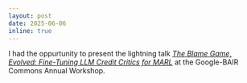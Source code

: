 ```yaml
---
layout: post
date: 2025-06-06
inline: true
---
```


I had the oppurtunity to present the lightning talk _<a href="https://youtu.be/rAVc6zyYHnQ?si=phPSkCQN-qe6G3nG&t=11485">The Blame Game, Evolved: Fine-Tuning LLM Credit Critics for MARL</a>_ at the Google-BAIR Commons Annual Workshop.
